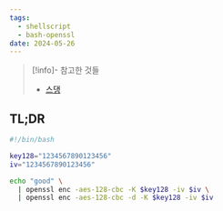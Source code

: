 ```yaml
---
tags:
  - shellscript
  - bash-openssl
date: 2024-05-26
---
```

> [!info]- 참고한 것들
> - [스댕](https://stackoverflow.com/q/8343894)

## TL;DR

```bash
#!/bin/bash

key128="1234567890123456"
iv="1234567890123456"

echo "good" \
  | openssl enc -aes-128-cbc -K $key128 -iv $iv \
  | openssl enc -aes-128-cbc -d -K $key128 -iv $iv
```